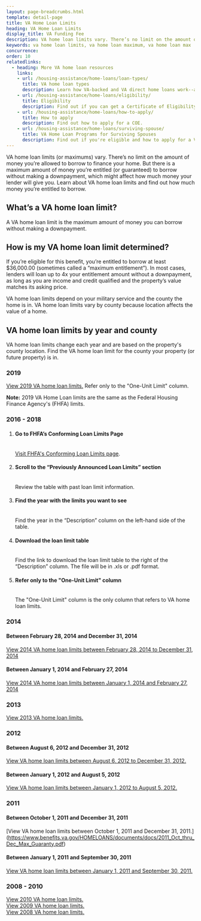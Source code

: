 ```yaml
---
layout: page-breadcrumbs.html
template: detail-page
title: VA Home Loan Limits
heading: VA Home Loan Limits
display_title: VA Funding Fee
description: VA home loan limits vary. There’s no limit on the amount of money you’re allowed to borrow to finance your home. But there is a maximum amount of money you’re entitled (or guaranteed) to borrow without making a downpayment, which might affect how much money your lender will give you. Learn about VA home loan limits and find out how much money you’re entitled to borrow. 
keywords: va home loan limits, va home loan maximum, va home loan max
concurrence:
order: 10
relatedlinks:
  - heading: More VA home loan resources
    links:
    - url: /housing-assistance/home-loans/loan-types/
      title: VA home loan types
      description: Learn how VA-backed and VA direct home loans work--and find out which loan program might be right for you.
    - url: /housing-assistance/home-loans/eligibility/
      title: Eligibility
      description: Find out if you can get a Certificate of Eligibility (COE) for a VA-backed or VA direct home loan based on your service history and duty status.
    - url: /housing-assistance/home-loans/how-to-apply/
      title: How to apply
      description: Find out how to apply for a COE.
    - url: /housing-assistance/home-loans/surviving-spouse/
      title: VA Home Loan Programs for Surviving Spouses
      description: Find out if you're eligible and how to apply for a VA home loan COE as the surviving spouse of a Veteran or the spouse of a Veteran who is missing in action or being held as a Prisoner of War.
---
```


<div class="va-introtext">

VA home loan limits (or maximums) vary. There’s no limit on the amount of money you’re allowed to borrow to finance your home. But there is a maximum amount of money you’re entitled (or guaranteed) to borrow without making a downpayment, which might affect how much money your lender will give you. Learn about VA home loan limits and find out how much money you’re entitled to borrow. 

</div>

## What’s a VA home loan limit? 

A VA home loan limit is the maximum amount of money you can borrow without making a downpayment. 

## How is my VA home loan limit determined? 

If you’re eligible for this benefit, you’re entitled to borrow at least $36,000.00 (sometimes called a “maximum entitlement”). In most cases, lenders will loan up to 4x your entitlement amount without a downpayment, as long as you are income and credit qualified and the property’s value matches its asking price. <br>

VA home loan limits depend on your military service and the county the home is in. VA home loan limits vary by county because location affects the value of a home. 

## VA home loan limits by year and county

VA home loan limits change each year and are based on the property's county location. Find the VA home loan limit for the county your property (or future property) is in. 


### 2019

[View 2019 VA home loan limits.](https://www.fhfa.gov/DataTools/Downloads/Documents/Conforming-Loan-Limits/FullCountyLoanLimitList2019_HERA-BASED_FINAL_FLAT.pdf) Refer only to the "One-Unit Limit" column.

<strong>Note:</strong> 2019 VA Home Loan limits are the same as the Federal Housing Finance Agency's (FHFA) limits. 

### 2016 - 2018

<ol class="process">
  <li class="process-step list-one"><h4>Go to FHFA’s Conforming Loan Limits Page
</h4><br>
    <a href="https://www.fhfa.gov/DataTools/Downloads/Pages/Conforming-Loan-Limits.aspx">Visit FHFA's Conforming Loan Limits page</a>.</li>
  <li class="process-step list-two"><h4>Scroll to the “Previously Announced Loan Limits” section</h4><br> 
    Review the table with past loan limit information.</li>
  <li class="process-step list-three"><h4>Find the year with the limits you want to see</h4><br> 
    Find the year in the “Description” column on the left-hand side of the table.</li>
  <li class="process-step list-four"><h4>Download the loan limit table</h4><br> 
    Find the link to download the loan limit table to the right of the “Description” column. The file will be in .xls or .pdf format.</li>
  <li class="process-step list-five"><h4>Refer only to the "One-Unit Limit" column</h4><br> 
    The "One-Unit Limit" column is the only column that refers to VA home loan limits.</li>
</ol>

### 2014

#### Between February 28, 2014 and December 31, 2014

[View 2014 VA home loan limits between February 28, 2014 to December 31, 2014](https://www.benefits.va.gov/HOMELOANS/documents/docs/2014_county_loan_limits.pdf)

#### Between January 1, 2014 and February 27, 2014
[View 2014 VA home loan limits between January 1, 2014 and February 27, 2014](https://www.benefits.va.gov/HOMELOANS/documents/docs/2014_initial_county_loan_limits.pdf)

### 2013

[View 2013 VA home loan limits.](https://www.benefits.va.gov/HOMELOANS/documents/docs/2013_county_loan_limits.pdf)


### 2012

#### Between August 6, 2012 and December 31, 2012
[View VA home loan limits between August 6, 2012 to December 31, 2012.](https://www.benefits.va.gov/HOMELOANS/documents/docs/loan_limits_august2012.pdf)

#### Between January 1, 2012 and August 5, 2012
[View VA home loan limits between January 1, 2012 to August 5, 2012.](https://www.benefits.va.gov/HOMELOANS/documents/docs/loan_limits_jan_aug_2012.pdf)

### 2011

#### Between October 1, 2011 and December 31, 2011
[View VA home loan limits between October 1, 2011 and December 31, 2011.]
(https://www.benefits.va.gov/HOMELOANS/documents/docs/2011_Oct_thru_Dec_Max_Guaranty.pdf)

#### Between January 1, 2011 and September 30, 2011
[View VA home loan limits between January 1, 2011 and September 30, 2011.](https://www.benefits.va.gov/HOMELOANS/documents/docs/2011_county_loan_limits.pdf)

### 2008 - 2010

[View 2010 VA home loan limits.](https://www.benefits.va.gov/HOMELOANS/documents/docs/2010_county_loan_limits.pdf)<br>
[View 2009 VA home loan limits.](https://www.benefits.va.gov/HOMELOANS/documents/docs/2009_county_loan_limits.pdf)<br>
[View 2008 VA home loan limits.](https://www.benefits.va.gov/HOMELOANS/documents/docs/2008_loan_limits_for_high_cost_counties.pdf)


